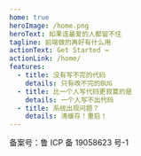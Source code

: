 ```yaml
---
home: true
heroImage: /home.png
heroText: 如果连最爱的人都留不住
tagline: 前端做的再好有什么用
actionText: Get Started →
actionLink: /home/
features:
  - title: 没有写不完的代码
    details: 只有改不完的BUG
  - title: 比一个人写代码更寂寞的是
    details: 一个人写不出代码
  - title: 系统出现问题？
    details: 清缓存！重启！
---
```


<a id="out-link">备案号：鲁 ICP 备 19058623 号-1</a>

<style>
  #out-link{
    cursor: pointer;
  }
</style>
<script>
export default {
  mounted () {
    var outLink = document.getElementById("out-link")
    outLink.addEventListener("click",function(){
        window.open("https://beian.miit.gov.cn")
    })
  }
}
</script>

